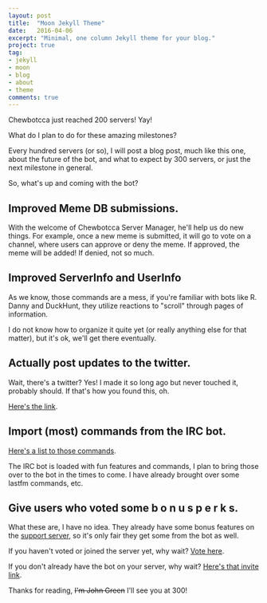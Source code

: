 ```yaml
---
layout: post
title:  "Moon Jekyll Theme"
date:   2016-04-06
excerpt: "Minimal, one column Jekyll theme for your blog."
project: true
tag:
- jekyll 
- moon
- blog
- about
- theme
comments: true
---
```


Chewbotcca just reached 200 servers! Yay!

What do I plan to do for these amazing milestones?

Every hundred servers (or so), I will post a blog post, much like this one, about the future of the bot, and what to expect by 300 servers, or just the next milestone in general.

So, what's up and coming with the bot?

## Improved Meme DB submissions.

With the welcome of Chewbotcca Server Manager, he'll help us do new things. For example, once a new meme is submitted, it will go to vote on a channel, where users can approve or deny the meme.
If approved, the meme will be added! If denied, not so much.

## Improved ServerInfo and UserInfo

As we know, those commands are a mess, if you're familiar with bots like R. Danny and DuckHunt, they utilize reactions to "scroll" through pages of information.

I do not know how to organize it quite yet (or really anything else for that matter), but it's ok, we'll get there eventually.

## Actually post updates to the twitter.

Wait, there's a twitter? Yes! I made it so long ago but never touched it, probably should. If that's how you found this, oh.

[Here's the link](http://twitter.com/Chewbotcca).

## Import (most) commands from the IRC bot.

[Here's a list to those commands](http://irc.chewbotcca.co/commands).

The IRC bot is loaded with fun features and commands, I plan to bring those over to the bot in the times to come.
I have already brought over some lastfm commands, etc.

## Give users who voted some b o n u s p e r k s.

What these are, I have no idea. They already have some bonus features on the [support server](https://discord.gg/Q8TazNz), so it's only fair they get some from the bot as well.

If you haven't voted or joined the server yet, why wait? [Vote here](http://bit.ly/Vote4Chewbotcca).

If you don't already have the bot on your server, why wait? [Here's that invite link](http://bit.ly/Chewbotcca).

Thanks for reading, ~~I'm John Green~~ I'll see you at 300!
